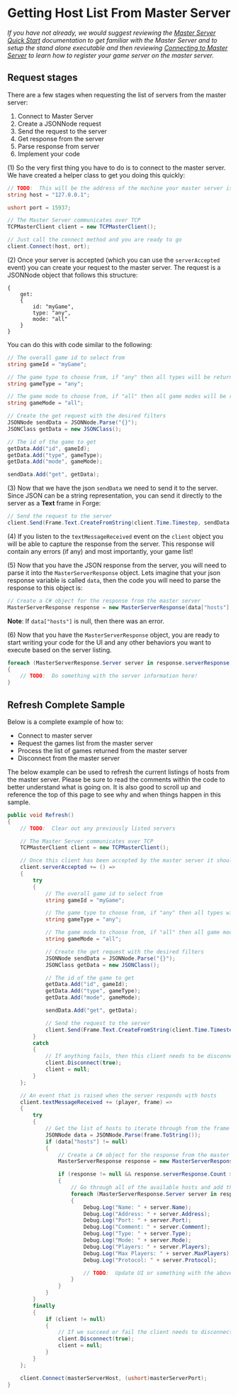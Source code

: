 # Getting Host List From Master Server

_If you have not already, we would suggest reviewing the_ [_Master Server Quick Start_](https://github.com/andreivreja/ForgeNetworkingRemastered/tree/3e106b6d53966d4ac3b3490b277edc6696d12aeb/docs/mkdocs/docs/MasterServer/quick-start/README.md) _documentation to get familiar with the Master Server and to setup the stand alone executable and then reviewing_ [_Connecting to Master Server_](https://github.com/andreivreja/ForgeNetworkingRemastered/tree/3e106b6d53966d4ac3b3490b277edc6696d12aeb/docs/mkdocs/docs/MasterServer/connecting-to-master-server/README.md) _to learn how to register your game server on the master server._

## Request stages

There are a few stages when requesting the list of servers from the master server:

1. Connect to Master Server
2. Create a JSONNode request
3. Send the request to the server
4. Get response from the server
5. Parse response from server
6. Implement your code

\(1\) So the very first thing you have to do is to connect to the master server. We have created a helper class to get you doing this quickly:

```csharp
// TODO:  This will be the address of the machine your master server is running on
string host = "127.0.0.1";

ushort port = 15937;

// The Master Server communicates over TCP
TCPMasterClient client = new TCPMasterClient();

// Just call the connect method and you are ready to go
client.Connect(host, ort);
```

\(2\) Once your server is accepted \(which you can use the `serverAccepted` event\) you can create your request to the master server. The request is a JSONNode object that follows this structure:

```text
{
    get:
    {
        id: "myGame",
        type: "any",
        mode: "all"
    }
}
```

You can do this with code similar to the following:

```csharp
// The overall game id to select from
string gameId = "myGame";

// The game type to choose from, if "any" then all types will be returned
string gameType = "any";

// The game mode to choose from, if "all" then all game modes will be returned
string gameMode = "all";

// Create the get request with the desired filters
JSONNode sendData = JSONNode.Parse("{}");
JSONClass getData = new JSONClass();

// The id of the game to get
getData.Add("id", gameId);
getData.Add("type", gameType);
getData.Add("mode", gameMode);

sendData.Add("get", getData);
```

\(3\) Now that we have the json `sendData` we need to send it to the server. Since JSON can be a string representation, you can send it directly to the server as a **Text** frame in Forge:

```csharp
// Send the request to the server
client.Send(Frame.Text.CreateFromString(client.Time.Timestep, sendData.ToString(), true, Receivers.Server, MessageGroupIds.MASTER_SERVER_GET, true));
```

\(4\) If you listen to the `textMessageReceived` event on the `client` object you will be able to capture the response from the server. This response will contain any errors \(if any\) and most importantly, your game list!

\(5\) Now that you have the JSON response from the server, you will need to parse it into the `MasterServerResponse` object. Lets imagine that your json response variable is called `data`, then the code you will need to parse the response to this object is:

```csharp
// Create a C# object for the response from the master server
MasterServerResponse response = new MasterServerResponse(data["hosts"].AsArray);
```

**Note**: If `data["hosts"]` is null, then there was an error.

\(6\) Now that you have the `MasterServerResponse` object, you are ready to start writing your code for the UI and any other behaviors you want to execute based on the server listing.

```csharp
foreach (MasterServerResponse.Server server in response.serverResponse)
{
    // TODO:  Do something with the server information here!
}
```

## Refresh Complete Sample

Below is a complete example of how to:

* Connect to master server
* Request the games list from the master server
* Process the list of games returned from the master server
* Disconnect from the master server

The below example can be used to refresh the current listings of hosts from the master server. Please be sure to read the comments within the code to better understand what is going on. It is also good to scroll up and reference the top of this page to see why and when things happen in this sample.

```csharp
public void Refresh()
{
    // TODO:  Clear out any previously listed servers

    // The Master Server communicates over TCP
    TCPMasterClient client = new TCPMasterClient();

    // Once this client has been accepted by the master server it should sent it's get request
    client.serverAccepted += () =>
    {
        try
        {
            // The overall game id to select from
            string gameId = "myGame";

            // The game type to choose from, if "any" then all types will be returned
            string gameType = "any";

            // The game mode to choose from, if "all" then all game modes will be returned
            string gameMode = "all";

            // Create the get request with the desired filters
            JSONNode sendData = JSONNode.Parse("{}");
            JSONClass getData = new JSONClass();

            // The id of the game to get
            getData.Add("id", gameId);
            getData.Add("type", gameType);
            getData.Add("mode", gameMode);

            sendData.Add("get", getData);

            // Send the request to the server
            client.Send(Frame.Text.CreateFromString(client.Time.Timestep, sendData.ToString(), true, Receivers.Server, MessageGroupIds.MASTER_SERVER_GET, true));
        }
        catch
        {
            // If anything fails, then this client needs to be disconnected
            client.Disconnect(true);
            client = null;
        }
    };

    // An event that is raised when the server responds with hosts
    client.textMessageReceived += (player, frame) =>
    {
        try
        {
            // Get the list of hosts to iterate through from the frame payload
            JSONNode data = JSONNode.Parse(frame.ToString());
            if (data["hosts"] != null)
            {
                // Create a C# object for the response from the master server
                MasterServerResponse response = new MasterServerResponse(data["hosts"].AsArray);

                if (response != null && response.serverResponse.Count > 0)
                {
                    // Go through all of the available hosts and add them to the server browser
                    foreach (MasterServerResponse.Server server in response.serverResponse)
                    {
                        Debug.Log("Name: " + server.Name);
                        Debug.Log("Address: " + server.Address);
                        Debug.Log("Port: " + server.Port);
                        Debug.Log("Comment: " + server.Comment);
                        Debug.Log("Type: " + server.Type);
                        Debug.Log("Mode: " + server.Mode);
                        Debug.Log("Players: " + server.Players);
                        Debug.Log("Max Players: " + server.MaxPlayers);
                        Debug.Log("Protocol: " + server.Protocol);

                        // TODO:  Update UI or something with the above data
                    }
                }
            }
        }
        finally
        {
            if (client != null)
            {
                // If we succeed or fail the client needs to disconnect from the Master Server
                client.Disconnect(true);
                client = null;
            }
        }
    };

    client.Connect(masterServerHost, (ushort)masterServerPort);
}
```

